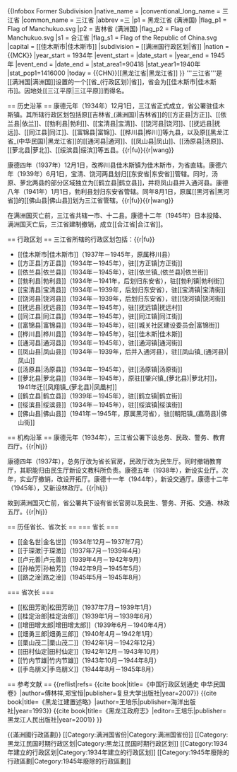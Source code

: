 {{Infobox Former Subdivision
|native_name = 
|conventional_long_name = 三江省
|common_name = 三江省
|abbrev =三
|p1 = 黑龙江省 (满洲国)
|flag_p1 = Flag of Manchukuo.svg
|p2 = 吉林省 (满洲国)
|flag_p2 = Flag of Manchukuo.svg
|s1 = 合江省
|flag_s1 = Flag of the Republic of China.svg
|capital = [[佳木斯市|佳木斯市]]
|subdivision = [[满洲国行政区划|省]]
|nation = {{MCK}}
|year_start = 1934年
|event_start = 
|date_start = 
|year_end = 1945年
|event_end = 
|date_end = 
|stat_area1=90418
|stat_year1=1940年
|stat_pop1=1416000
|today = {{CHN}}[[黑龙江省|黑龙江省]]
}}
'''三江省'''是[[满洲国|满洲国]]设置的一个[[省_(行政区划)|省]]，省会为[[佳木斯市|佳木斯市]]。因地处[[三江平原|三江平原]]而得名。

== 历史沿革 ==
康德元年（1934年）12月1日，三江省正式成立，省公署驻佳木斯镇。其所辖行政区划包括原[[吉林省_(满洲国)|吉林省]]的[[方正县|方正]]、[[依兰县|依兰]]、[[勃利县|勃利]]、[[宝清县|宝清]]、[[饶河县|饶河]]、[[抚远县|抚远]]、[[同江县|同江]]、[[富锦县|富锦]]、[[桦川县|桦川]]等九县，以及原[[黑龙江省_(中华民国)|黑龙江省]]的[[通河县|通河]]、[[凤山县|凤山]]、[[汤原县|汤原]]、[[萝北县|萝北]]、[[绥滨县|绥滨]]等五县。{{r|fu}}{{r|wang}}

康德四年（1937年）12月1日，改桦川县佳木斯镇为佳木斯市，为省直辖。康德六年（1939年）6月1日，宝清、饶河两县划归[[东安省|东安省]]管辖。同时，汤原、萝北两县的部分区域独立为[[鹤立县|鹤立县]]，并将凤山县并入通河县。康德八年（1941年）1月1日，勃利县划归东安省管辖。同年8月1日，原属[[黑河省|黑河省]]的[[佛山县|佛山县]]划为三江省管辖。{{r|fu}}{{r|wang}}

在满洲国灭亡前，三江省共辖一市、十二县。康德十二年（1945年）日本投降、满洲国灭亡后，三江省建制撤销，成立[[合江省|合江省]]。

== 行政区划 ==
三江省所辖的行政区划包括：{{r|fu}}
* [[佳木斯市|佳木斯市]]（1937年－1945年，原属桦川县）
* [[方正县|方正县]]（1934年－1945年），驻[[方正镇|方正街]]
* [[依兰县|依兰县]]（1934年－1945年），驻[[依兰镇_(依兰县)|依兰街]]
* [[勃利县|勃利县]]（1934年－1941年，后划归东安省），驻[[勃利镇|勃利街]]
* [[宝清县|宝清县]]（1934年－1939年，后划归东安省），驻[[宝清镇|宝清街]]
* [[饶河县|饶河县]]（1934年－1939年，后划归东安省），驻[[饶河镇|饶河街]]
* [[抚远县|抚远县]]（1934年－1945年），驻[[抚远镇|抚远村]]
* [[同江县|同江县]]（1934年－1945年），驻[[同江镇|同江街]]
* [[富锦县|富锦县]]（1934年－1945年），驻[[城关社区建设委员会|富锦街]]
* [[桦川县|桦川县]]（1934年－1945年），驻[[佳木斯|佳木斯]]
* [[通河县|通河县]]（1934年－1945年），驻[[通河镇|通河街]]
* [[凤山县|凤山县]]（1934年－1939年，后并入通河县），驻[[凤山镇_(通河县)|凤山]]
* [[汤原县|汤原县]]（1934年－1945年），驻[[汤原镇|汤原街]]
* [[萝北县|萝北县]]（1934年－1945年），原驻[[肇兴镇_(萝北县)|萝北村]]，1941年迁[[凤翔镇_(萝北县)|凤凰村]]
* [[鹤立县|鹤立县]]（1939年－1945年），驻[[鹤立镇|鹤立街]]
* [[绥滨县|绥滨县]]（1934年－1945年），驻[[绥滨镇|绥滨街]]
* [[佛山县|佛山县]]（1941年－1945年，原属黑河省），驻[[朝阳镇_(嘉荫县)|佛山街]]

== 机构沿革 ==
康德元年（1934年），三江省公署下设总务、民政、警务、教育四厅。{{r|hlj}}

康德四年（1937年），总务厅改为省长官房，民政厅改为民生厅。同时撤销教育厅，其职能归由民生厅新设文教科所负责。康德五年（1938年），新设实业厅。次年，实业厅撤销，改设开拓厅。康德十一年（1944年），新设交通厅。康德十二年（1945年），又新设林政厅。{{r|hlj}}

故到满洲国灭亡前，省公署共下设有省长官房以及民生、警务、开拓、交通、林政五厅。{{r|hlj}}

== 历任省长、省次长 ==
=== 省长 ===
* [[金名世|金名世]]（1934年12月－1937年7月）
* [[于琛澂|于琛澂]]（1937年7月－1939年4月）
* [[卢元善|卢元善]]（1939年4月－1942年9月）
* [[孙柏芳|孙柏芳]]（1942年9月－1945年5月）
* [[路之淦|路之淦]]（1945年5月－1945年8月）

=== 省次长 ===
* [[松田芳助|松田芳助]]（1937年7月－1939年1月）
* [[桂定治郎|桂定治郎]]（1939年1月－1939年6月）
* [[增田增太郎|增田增太郎]]（1939年6月－1940年4月）
* [[畑勇三郎|畑勇三郎]]（1940年4月－1942年1月）
* [[栗山茂二|栗山茂二]]（1942年1月－1942年12月）
* [[田村仙定|田村仙定]]（1942年12月－1943年10月）
* [[竹内节雄|竹内节雄]]（1943年10月－1944年8月）
* [[手岛朋义|手岛朋义]]（1944年8月－1945年8月）

== 参考文献 ==
{{reflist|refs=
<ref name=fu>{{cite book|title=《中国行政区划通史 中华民国卷》|author=傅林祥,郑宝恒|publisher=复旦大学出版社|year=2007}}</ref>
<ref name=wang>{{cite book|title=《黑龙江建置述略》|author=王培乐|publisher=海洋出版社|year=1993}}</ref>
<ref name=hlj>{{cite book|title=《黑龙江政府志》|editor=王培乐|publisher=黑龙江人民出版社|year=2001}}</ref>
}}

{{滿洲國行政區劃}}
[[Category:满洲国省份|Category:满洲国省份]]
[[Category:黑龙江民国时期行政区划|Category:黑龙江民国时期行政区划]]
[[Category:1934年建立的行政区划|Category:1934年建立的行政区划]]
[[Category:1945年廢除的行政區劃|Category:1945年廢除的行政區劃]]